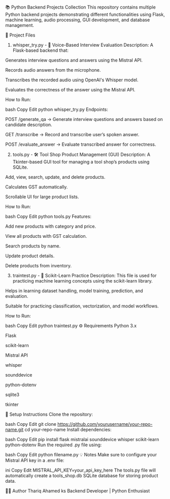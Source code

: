 📚 Python Backend Projects Collection
This repository contains multiple Python backend projects demonstrating different functionalities using Flask, machine learning, audio processing, GUI development, and database management.

📂 Project Files
1. whisper_try.py - 🎤 Voice-Based Interview Evaluation
Description:
A Flask-based backend that:

Generates interview questions and answers using the Mistral API.

Records audio answers from the microphone.

Transcribes the recorded audio using OpenAI's Whisper model.

Evaluates the correctness of the answer using the Mistral API.

How to Run:

bash
Copy
Edit
python whisper_try.py
Endpoints:

POST /generate_qa → Generate interview questions and answers based on candidate description.

GET /transcribe → Record and transcribe user’s spoken answer.

POST /evaluate_answer → Evaluate transcribed answer for correctness.

2. tools.py - 🛠️ Tool Shop Product Management (GUI)
Description:
A Tkinter-based GUI tool for managing a tool shop’s products using SQLite.

Add, view, search, update, and delete products.

Calculates GST automatically.

Scrollable UI for large product lists.

How to Run:

bash
Copy
Edit
python tools.py
Features:

Add new products with category and price.

View all products with GST calculation.

Search products by name.

Update product details.

Delete products from inventory.

3. traintest.py - 🤖 Scikit-Learn Practice
Description:
This file is used for practicing machine learning concepts using the scikit-learn library.

Helps in learning dataset handling, model training, prediction, and evaluation.

Suitable for practicing classification, vectorization, and model workflows.

How to Run:

bash
Copy
Edit
python traintest.py
⚙️ Requirements
Python 3.x

Flask

scikit-learn

Mistral API

whisper

sounddevice

python-dotenv

sqlite3

tkinter

🚀 Setup Instructions
Clone the repository:

bash
Copy
Edit
git clone https://github.com/yourusername/your-repo-name.git
cd your-repo-name
Install dependencies:

bash
Copy
Edit
pip install flask mistralai sounddevice whisper scikit-learn python-dotenv
Run the required .py file using:

bash
Copy
Edit
python filename.py
💡 Notes
Make sure to configure your Mistral API key in a .env file:

ini
Copy
Edit
MISTRAL_API_KEY=your_api_key_here
The tools.py file will automatically create a tools_shop.db SQLite database for storing product data.

👨‍💻 Author
Thariq Ahamed ks
Backend Developer | Python Enthusiast
